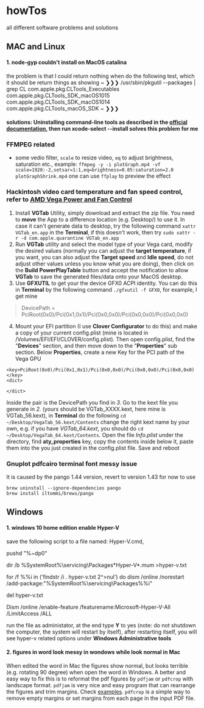 # howTos
all different software problems and solutions

## MAC and Linux
#### 1. node-gyp couldn't install on MacOS catalina
the problem is that I could return nothing when do the following test, which it should be return things as showing
~ ❯❯❯ /usr/sbin/pkgutil --packages | grep CL
com.apple.pkg.CLTools_Executables
com.apple.pkg.CLTools_SDK_macOS1015
com.apple.pkg.CLTools_SDK_macOS1014
com.apple.pkg.CLTools_macOS_SDK
~ ❯❯❯
#### solutions: Uninstalling command-line tools as described in the [official documentation](https://developer.apple.com/library/archive/technotes/tn2339/_index.html#//apple_ref/doc/uid/DTS40014588-CH1-HOW_CAN_I_UNINSTALL_THE_COMMAND_LINE_TOOLS_), then run xcode-select --install solves this problem for me
### FFMPEG related
- some vedio filter, `scale` to resize video, `eq` to adjust brightness, saturation etc., example:
`ffmpeg -y -i plotGraph.mp4 -vf scale=1920:-2,setsar=1:1,eq=brightness=0.05:saturation=2.0 plotGraphShrink.mp4`
one can use `ffplay` to preview the effect
### Hackintosh video card temperature and fan speed control, refer to [AMD Vega Power and Fan Control](https://www.tonymacx86.com/threads/guide-injection-of-amd-vega-power-and-fan-control-properties.267519/)
1. Install **VGTab** Utility, simply download and extract the zip file.
You need to **move** the App to a difference location (e.g. Desktop/) to use it. In case it can't generate data to desktop, try the following command `xattr VGTab_en.app` in the **Terminal**, if this doesn't work, then try `sudo xattr -r -d com.apple.quarantine VGTab_en.app`
2. Run **VGTab** utility and select the model type of your Vega card, modify the desired values (normally you can adjust the **target temperature**, if you want, you can also adjust the **Target speed** and **Idle speed**, do not adjust other values unless you know what you are doing), then click on the **Build PowerPlayTable** button and accept the notification to allow **VGTab** to save the generated files/data onto your MacOS desktop.
3. Use **GFXUTIL** to get your the device GFX0 ACPI identity. You can do this in **Terminal** by the following command `./gfxutil -f GFX0`, for example, I get mine 
> DevicePath = PciRoot(0x0)/Pci(0x1,0x1)/Pci(0x0,0x0)/Pci(0x0,0x0)/Pci(0x0,0x0)
4. Mount your EFI partition (I use **Clover Configurator** to do this) and make a copy of your current config.plist (mine is located in /Volumes/EFI/EFI/CLOVER/config.plist). Then open config.plist, find the "**Devices**" section, and then move down to the "**Properties**" sub section. Below **Properties**, create a new Key for the PCI path of the Vega GPU
```
<key>PciRoot(0x0)/Pci(0x1,0x1)/Pci(0x0,0x0)/Pci(0x0,0x0)/Pci(0x0,0x0)</key>
<dict> 

</dict>
``` 
  Inside the <key> </key> pair is the DevicePath you find in *3.*
  Go to the kext file you generate in *2.* (yours should be VGTab_XXXX.kext, here mine is VGTab_56.kext), in **Terminal** do  the following `cd ~/Desktop/VegaTab_56.kext/Contents` change the right kext name by your own, e.g. if you have             *VGTab_64.kext*, you should do `cd ~/Desktop/VegaTab_64.kext/Contents`. Open the file *Info.plist* under the directory, find **aty_properties** key, copy the contents inside <dict> </dict> below it, paste them into the <dict> </dict> you just created in the config.plist file. Save and reboot

### Gnuplot pdfcairo terminal font messy issue
It is caused by the pango 1.44 version, revert to version 1.43 for now to use
```
brew uninstall --ignore-dependencies pango
brew install iltommi/brews/pango
```

## Windows
#### 1. windows 10 home edition enable Hyper-V
save the following script to a file named: Hyper-V.cmd, 

pushd "%~dp0"

dir /b %SystemRoot%\servicing\Packages\*Hyper-V*.mum >hyper-v.txt

for /f %%i in ('findstr /i . hyper-v.txt 2^>nul') do dism /online /norestart /add-package:"%SystemRoot%\servicing\Packages\%%i"

del hyper-v.txt

Dism /online /enable-feature /featurename:Microsoft-Hyper-V-All /LimitAccess /ALL

run the file as administator, at the end type **Y** to yes (note: do not shutdown the computer, the system will restart by itself), after restarting itself, you will see hyper-v related options under **Windows Administrative tools**
#### 2. figures in word look messy in wondows while look normal in Mac
When edited the word in Mac the figures show normal, but looks terrible (e.g. rotating 90 degree) when open the word in Windows. A better and easy way to fix this is to reformat the pdf figures by `pdfjam` or `pdfcrop` with landscape format.
`pdfjam` is very nice and easy program that can rearrange the figures and trim margins. Check [examples](https://github.com/DavidFirth/pdfjam). `pdfcrop` is a simple way to remove empty margins or set margins from each page in the input PDF file.

